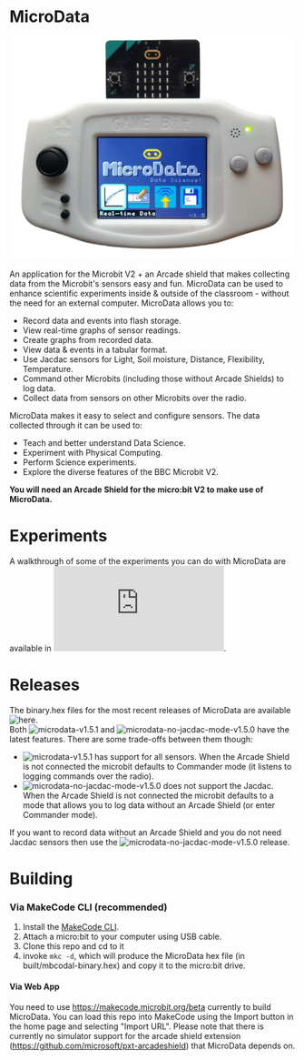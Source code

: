 # MicroData

![home_screen](https://github.com/KierPalin/MicroData/blob/main/resources/MicroData_1_5.png?raw=true)

An application for the Microbit V2 + an Arcade shield that makes collecting data from the Microbit's sensors easy and fun. MicroData can be used to enhance scientific experiments inside & outside of the classroom - without the need for an external computer. MicroData allows you to:
* Record data and events into flash storage.
* View real-time graphs of sensor readings.
* Create graphs from recorded data.
* View data & events in a tabular format.
* Use Jacdac sensors for Light, Soil moisture, Distance, Flexibility, Temperature.
* Command other Microbits (including those without Arcade Shields) to log data.
* Collect data from sensors on other Microbits over the radio.

MicroData makes it easy to select and configure sensors. The data collected through it can be used to:
* Teach and better understand Data Science.
* Experiment with Physical Computing.
* Perform Science experiments.
* Explore the diverse features of the BBC Microbit V2.

**You will need an Arcade Shield for the micro:bit V2 to make use of MicroData.**


# Experiments

A walkthrough of some of the experiments you can do with MicroData are available in ![EXPERIMENTS.MD](https://github.com/KierPalin/MicroData/blob/main/EXPERIMENTS.MD).


# Releases

The binary.hex files for the most recent releases of MicroData are available ![here](https://github.com/KierPalin/MicroData/releases).<br>
Both ![microdata-v1.5.1](https://github.com/KierPalin/MicroData/releases/tag/v1.5.1) and ![microdata-no-jacdac-mode-v1.5.0](https://github.com/KierPalin/MicroData/releases/tag/v1.5.0) have the latest features. There are some trade-offs between them though:
* ![microdata-v1.5.1](https://github.com/KierPalin/MicroData/releases/tag/v1.5.1) has support for all sensors. When the Arcade Shield is not connected the microbit defaults to Commander mode (it listens to logging commands over the radio).
* ![microdata-no-jacdac-mode-v1.5.0](https://github.com/KierPalin/MicroData/releases/tag/v1.5.0) does not support the Jacdac. When the Arcade Shield is not connected the microbit defaults to a mode that allows you to log data without an Arcade Shield (or enter Commander mode).<br>

If you want to record data without an Arcade Shield and you do not need Jacdac sensors then use the ![microdata-no-jacdac-mode-v1.5.0](https://github.com/KierPalin/MicroData/releases/tag/v1.5.0) release.

# Building

### Via MakeCode CLI (recommended)

1. Install the [MakeCode CLI](https://microsoft.github.io/pxt-mkc/).
2. Attach a micro:bit to your computer using USB cable.
3. Clone this repo and cd to it
4. invoke `mkc -d`, which will produce the MicroData hex file (in built/mbcodal-binary.hex) and copy it to the micro:bit drive.

#### Via Web App

You need to use https://makecode.microbit.org/beta currently to build MicroData. You can load this repo into MakeCode using the Import button in the home page and selecting "Import URL". Please note that there is currently no simulator support for the arcade shield extension (https://github.com/microsoft/pxt-arcadeshield) that MicroData depends on.
